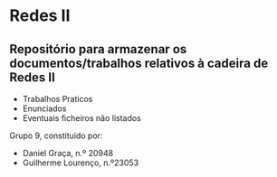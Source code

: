 # Redes II

## Repositório para armazenar os documentos/trabalhos relativos à cadeira de Redes II

- Trabalhos Praticos
- Enunciados
- Eventuais ficheiros não listados


Grupo 9, constituído por:
* Daniel Graça, n.º 20948 
* Guilherme Lourenço, n.º23053
